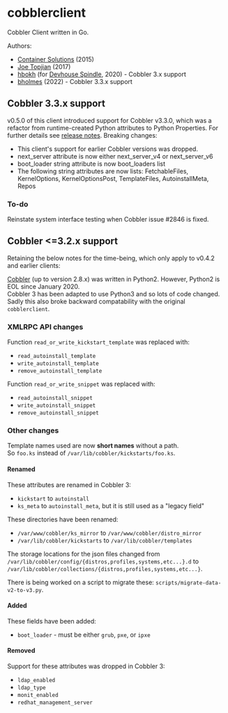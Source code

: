 # cobblerclient

Cobbler Client written in Go.

Authors:

- [Container Solutions](https://www.container-solutions.com/) (2015)
- [Joe Topjian](https://github.com/jtopjian) (2017)
- [hbokh](https://github.com/hbokh) (for [Devhouse Spindle](https://wearespindle.com/), 2020) - Cobbler 3.x support
- [bholmes](https://github.com/bholmes) (2022) - Cobbler 3.3.x support

## Cobbler 3.3.x support
v0.5.0 of this client introduced support for Cobbler v3.3.0, which was a refactor from runtime-created Python 
attributes to Python Properties.  For further details see 
[release notes](https://github.com/cobbler/cobbler/releases/tag/v3.3.0).  Breaking changes:
* This client's support for earlier Cobbler versions was dropped.
* next_server attribute is now either next_server_v4 or next_server_v6
* boot_loader string attribute is now boot_loaders list
* The following string attributes are now lists: FetchableFiles, KernelOptions, KernelOptionsPost, TemplateFiles, 
  AutoinstallMeta, Repos

### To-do
Reinstate system interface testing when Cobbler issue #2846 is fixed.

## Cobbler <=3.2.x support
Retaining the below notes for the time-being, which only apply to v0.4.2 and earlier clients:

[Cobbler](https://github.com/cobbler/cobbler) (up to version 2.8.x) was written in Python2.
However, Python2 is EOL since January 2020.\
Cobbler 3 has been adapted to use Python3 and so lots of code changed. Sadly this also broke
backward compatability with the original `cobblerclient`. 

### XMLRPC API changes

Function `read_or_write_kickstart_template` was replaced with:

- `read_autoinstall_template`
- `write_autoinstall_template`
- `remove_autoinstall_template`

Function `read_or_write_snippet` was replaced with:

- `read_autoinstall_snippet`
- `write_autoinstall_snippet`
- `remove_autoinstall_snippet`

### Other changes

Template names used are now **short names** without a path.\
So `foo.ks` instead of `/var/lib/cobbler/kickstarts/foo.ks`.

#### Renamed

These attributes are renamed in Cobbler 3:

- `kickstart` to `autoinstall`
- `ks_meta` to `autoinstall_meta`, but it is still used as a "legacy field"

These directories have been renamed:

- `/var/www/cobbler/ks_mirror` to `/var/www/cobbler/distro_mirror`
- `/var/lib/cobbler/kickstarts` to `/var/lib/cobbler/templates`

The storage locations for the json files changed from `/var/lib/cobbler/config/{distros,profiles,systems,etc...}.d` to `/var/lib/cobbler/collections/{distros,profiles,systems,etc...}`.

There is being worked on a script to migrate these: `scripts/migrate-data-v2-to-v3.py`.

#### Added

These fields have been added:

- `boot_loader` - must be either `grub`, `pxe`, or `ipxe`

#### Removed

Support for these attributes was dropped in Cobbler 3:

- `ldap_enabled`
- `ldap_type`
- `monit_enabled`
- `redhat_management_server`